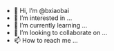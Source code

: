 - 👋 Hi, I’m @bxiaobai
- 👀 I’m interested in ...
- 🌱 I’m currently learning ...
- 💞️ I’m looking to collaborate on ...
- 📫 How to reach me ...

<!---
bxiaobai/bxiaobai is a ✨ special ✨ repository because its `README.md` (this file) appears on your GitHub profile.
You can click the Preview link to take a look at your changes.
--->
